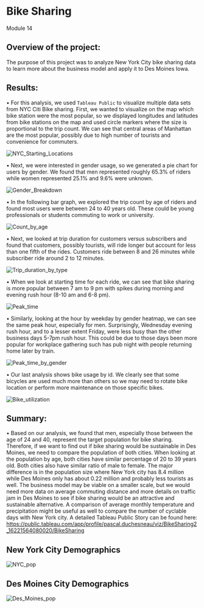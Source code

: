 # Bike Sharing
Module 14

## Overview of the project:
The purpose of this project was to analyze New York City bike sharing data to learn more about the business model and apply it to Des Moines Iowa.

## Results:
•	For this analysis, we used `Tableau Public` to visualize multiple data sets from NYC Citi Bike sharing. First, we wanted to visualize on the map which bike station were the most popular, so we displayed longitudes and latitudes from bike stations on the map and used circle markers where the size is proportional to the trip count. We can see that central areas of Manhattan are the most popular, possibly due to high number of tourists and convenience for commuters.

![NYC_Starting_Locations](Resources/NYC_Starting_Locations.png)



•	Next, we were interested in gender usage, so we generated a pie chart for users by gender. We found that men represented roughly 65.3% of riders while women represented 25.1% and 9.6% were unknown.


![Gender_Breakdown](Resources/Gender_Breakdown.png)


•	In the following bar graph, we explored the trip count by age of riders and found most users were between 24 to 40 years old. These could be young professionals or students commuting to work or university.


![Count_by_age](Resources/Count_by_age.png)


•	Next, we looked at trip duration for customers versus subscribers and found that customers, possibly tourists, will ride longer but account for less than one fifth of the rides. Customers ride between 8 and 26 minutes while subscriber ride around 2 to 12 minutes. 


![Trip_duration_by_type](Resources/Trip_duration_by_type.png)


•	When we look at starting time for each ride, we can see that bike sharing is more popular between 7 am to 9 pm with spikes during morning and evening rush hour (8-10 am and 6-8 pm).


![Peak_time](Resources/Peak_time.png)


•	Similarly, looking at the hour by weekday by gender heatmap, we can see the same peak hour, especially for men. Surprisingly, Wednesday evening rush hour, and to a lesser extent Friday, were less busy than the other business days 5-7pm rush hour. This could be due to those days been more popular for workplace gathering such has pub night with people returning home later by train.


![Peak_time_by_gender](Resources/Peak_time_by_gender.png)


•	Our last analysis shows bike usage by id. We clearly see that some bicycles are used much more than others so we may need to rotate bike location or perform more maintenance on those specific bikes.


![Bike_utilization](Resources/Bike_utilization.png)



## Summary:
•	Based on our analysis, we found that men, especially those between the age of 24 and 40, represent the target population for bike sharing. Therefore, if we want to find out if bike sharing would be sustainable in Des Moines, we need to compare the population of both cities. When looking at the population by age, both cities have similar percentage of 20 to 39 years old. Both cities also have similar ratio of male to female. The major difference is in the population size where New York city has 8.4 million while Des Moines only has about 0.22 million and probably less tourists as well. The business model may be viable on a smaller scale, but we would need more data on average commuting distance and more details on traffic jam in Des Moines to see if bike sharing would be an attractive and sustainable alternative. A comparison of average monthly temperature and precipitation might be useful as well to compare the number of cyclable days with New York city. 
A detailed Tableau Public Story can be found here: https://public.tableau.com/app/profile/pascal.duchesneau/viz/BikeSharing2_16221564080020/BikeSharing

## New York City Demographics
![NYC_pop](Resources/NYC_pop.png)

## Des Moines City Demographics
![Des_Moines_pop](Resources/Des_Moines_pop.png)
